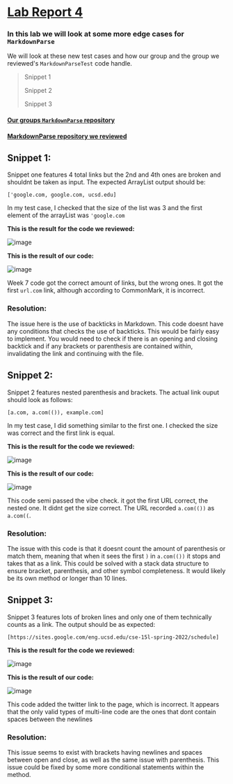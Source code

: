 # [Lab Report 4](https://docs.google.com/document/d/1q7HzkBHREFiAFCbs5-SdMA8vxfdkV2vxAqGMB-haE5U/edit)
### In this lab we will look at some more edge cases for `MarkdownParse`
We will look at these new test cases and how our group and the group we reviewed's `MarkdownParseTest` code handle.

> Snippet 1
> 
> Snippet 2
> 
> Snippet 3

#### [Our groups `MarkdownParse` repository](https://github.com/Holden-B/markdown-parser)

#### [MarkdownParse repository we reviewed](https://github.com/leahkuruvila/markdown-parser)



## Snippet 1:

Snippet one features 4 total links but the 2nd and 4th ones are broken and shouldnt be taken as input. The expected ArrayList output should be: 

`['google.com, google.com, ucsd.edu]`

In my test case, I checked that the size of the list was 3 and the first element of the arrayList was `'google.com`

**This is the result for the code we reviewed:**

![image](https://user-images.githubusercontent.com/103291577/169720335-71ff0547-b481-43ec-964f-48d30f50a9c1.png)

**This is the result of our code:**

![image](https://user-images.githubusercontent.com/103291577/169725490-7f6df4a3-4c9f-429b-babf-26d102160020.png)


Week 7 code got the correct amount of links, but the wrong ones. It got the first `url.com` link, although according to CommonMark, it is incorrect.

### Resolution:
The issue here is the use of backticks in Markdown. This code doesnt have any conditions that checks the use of backticks. This would be fairly easy to implement. You would need to check if there is an opening and closing backtick and if any brackets or parenthesis are contained within, invalidating the link and continuing with the file.

## Snippet 2:

Snippet 2 features nested parenthesis and brackets. The actual link ouput should look as follows:

`[a.com, a.com(()), example.com]`

In my test case, I did something similar to the first one. I checked the size was correct and the first link is equal.

**This is the result for the code we reviewed:**

![image](https://user-images.githubusercontent.com/103291577/169720759-f8a509a8-5ac5-47a4-b0f7-4ee426a98c3b.png)

**This is the result of our code:**

![image](https://user-images.githubusercontent.com/103291577/169725547-8af69879-3be5-4365-ad65-6fb3c9b9ef04.png)


This code semi passed the vibe check. it got the first URL correct, the nested one. It didnt get the size correct. The URL recorded `a.com(())` as `a.com((`.

### Resolution:
The issue with this code is that it doesnt count the amount of parenthesis or match them, meaning that when it sees the first `)` in `a.com(())` it stops and takes that as a link. This could be solved with a stack data structure to ensure bracket, parenthesis, and other symbol completeness. It would likely be its own method or longer than 10 lines.


## Snippet 3:

Snippet 3 features lots of broken lines and only one of them technically counts as a link. The output should be as expected:

`[https://sites.google.com/eng.ucsd.edu/cse-15l-spring-2022/schedule]`

**This is the result for the code we reviewed:**

![image](https://user-images.githubusercontent.com/103291577/169724332-47b53491-812b-463b-8195-b62b03fe9925.png)

**This is the result of our code:**

![image](https://user-images.githubusercontent.com/103291577/169725596-1efd1751-f352-4e13-984e-2c4f21bb79b1.png)


This code added the twitter link to the page, which is incorrect. It appears that the only valid types of multi-line code are the ones that dont contain spaces between the newlines

### Resolution:
This issue seems to exist with brackets having newlines and spaces between open and close, as well as the same issue with parenthesis. This issue could be fixed by some more conditional statements within the method.
